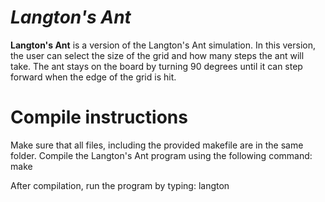 # *Langton's Ant*

**Langton's Ant** is a version of the Langton's Ant simulation.  In this version, the user can select the size of the grid and how many steps the ant will take.  The ant stays on the board by turning 90 degrees until it can step forward when the edge of the grid is hit.

# Compile instructions

Make sure that all files, including the provided makefile are in the same folder. Compile the Langton's Ant program using the following command: make

After compilation, run the program by typing: langton
